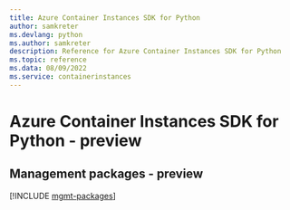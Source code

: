 ```yaml
---
title: Azure Container Instances SDK for Python
author: samkreter
ms.devlang: python
ms.author: samkreter
description: Reference for Azure Container Instances SDK for Python
ms.topic: reference
ms.data: 08/09/2022
ms.service: containerinstances
---
```

# Azure Container Instances SDK for Python - preview

## Management packages - preview
[!INCLUDE [mgmt-packages](container-instances-mgmt-index.md)]